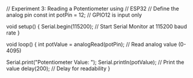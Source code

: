 // Experiment 3: Reading a Potentiometer using
// ESP32
// Define the analog pin
const int potPin = 12;
// GPIO12 is input only

void setup() {
  Serial.begin(115200);
  // Start Serial Monitor at 115200 baud rate
}

void loop() {
  int potValue = analogRead(potPin);
  // Read analog value (0-4095)

  Serial.print("Potentiometer Value: ");
  Serial.println(potValue);
  // Print the value
  delay(200);
  // Delay for readability
}
